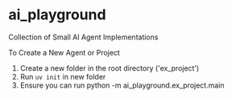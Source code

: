 # ai_playground
Collection of Small AI Agent Implementations


To Create a New Agent or Project
1. Create a new folder in the root directory ('ex_project')
2. Run ```uv init``` in new folder
3. Ensure you can run python -m ai_playground.ex_project.main

